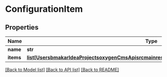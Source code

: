 # ConfigurationItem

## Properties
Name | Type | Description | Notes
------------ | ------------- | ------------- | -------------
**name** | **str** |  | [optional] 
**items** | [**list[UsersbmakarIdeaProjectsoxygenCmsApisrcmainresourcesstaticprivatecomponentsitemYamlItem]**](UsersbmakarIdeaProjectsoxygenCmsApisrcmainresourcesstaticprivatecomponentsitemYamlItem.md) |  | [optional] 

[[Back to Model list]](../README.md#documentation-for-models) [[Back to API list]](../README.md#documentation-for-api-endpoints) [[Back to README]](../README.md)

